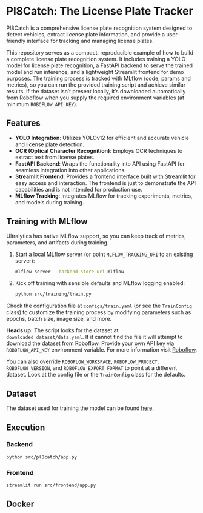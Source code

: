 # Pl8Catch: The License Plate Tracker

Pl8Catch is a comprehensive license plate recognition system designed to detect vehicles, extract license plate information, and provide a user-friendly interface for tracking and managing license plates.

This repository serves as a compact, reproducible example of how to build a complete license plate recognition system. It includes training a YOLO model for license plate recognition, a FastAPI backend to serve the trained model and run inference, and a lightweight Streamlit frontend for demo purposes. The training process is tracked with MLflow (code, params and metrics), so you can run the provided training script and achieve similar results. If the dataset isn’t present locally, it’s downloaded automatically from Roboflow when you supply the required environment variables (at minimum `ROBOFLOW_API_KEY`).

## Features

- **YOLO Integration**: Utilizes YOLOv12 for efficient and accurate vehicle and license plate detection.
- **OCR (Optical Character Recognition)**: Employs OCR techniques to extract text from license plates.
- **FastAPI Backend**: Wraps the functionality into API using FastAPI for seamless integration into other applications.
- **Streamlit Frontend**: Provides a frontend interface built with Streamlit for easy access and interaction. The frontend is just to demonstrate the API capabilities and is not intended for production use.
- **MLflow Tracking**: Integrates MLflow for tracking experiments, metrics, and models during training.

## Training with MLflow

Ultralytics has native MLflow support, so you can keep track of metrics, parameters, and artifacts during training.

1. Start a local MLflow server (or point `MLFLOW_TRACKING_URI` to an existing server):

	```bash
	mlflow server --backend-store-uri mlflow
	```

2. Kick off training with sensible defaults and MLflow logging enabled:

	```bash
	python src/training/train.py
	```

Check the configuration file at `configs/train.yaml` (or see the `TrainConfig` class) to customize the training process by modifying parameters such as epochs, batch size, image size, and more.

**Heads up:** The script looks for the dataset at `downloaded_dataset/data.yaml`. If it cannot find the file it will attempt to download the dataset from Roboflow. Provide your own API key via `ROBOFLOW_API_KEY` environment variable. For more information visit [Roboflow](https://roboflow.com/).

You can also override `ROBOFLOW_WORKSPACE`, `ROBOFLOW_PROJECT`, `ROBOFLOW_VERSION`, and `ROBOFLOW_EXPORT_FORMAT` to point at a different dataset. Look at the config file or the `TrainConfig` class for the defaults.

## Dataset

The dataset used for training the model can be found [here](https://universe.roboflow.com/roboflow-universe-projects/license-plate-recognition-rxg4e/dataset/4).

## Execution

### Backend

```bash
python src/pl8catch/app.py
```

### Frontend

```bash
streamlit run src/frontend/app.py
```

## Docker
